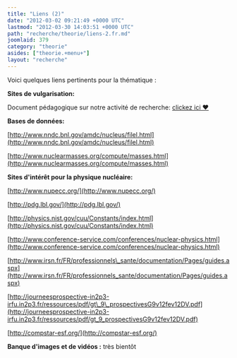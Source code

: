 ```yaml
---
title: "Liens (2)"
date: "2012-03-02 09:21:49 +0000 UTC"
lastmod: "2012-03-30 14:03:51 +0000 UTC"
path: "recherche/theorie/liens-2.fr.md"
joomlaid: 379
category: "theorie"
asides: ["theorie.+menu+"]
layout: "recherche"
---
```

Voici quelques liens pertinents pour la thématique :

**Sites de vulgarisation:**

Document pédagogique sur notre activité de recherche: [clickez ici ♥](images/fichiers/presentation.pdf) 

**Bases de données:**

[http://www.nndc.bnl.gov/amdc/nucleus/filel.html](http://www.nndc.bnl.gov/amdc/nucleus/filel.html)

[http://www.nuclearmasses.org/compute/masses.html](http://www.nuclearmasses.org/compute/masses.html)

**Sites d'intérêt pour la physique nucléaire:**

[http://www.nupecc.org/](http://www.nupecc.org/)

[http://pdg.lbl.gov/](http://pdg.lbl.gov/)

[http://physics.nist.gov/cuu/Constants/index.html](http://physics.nist.gov/cuu/Constants/index.html)

[http://www.conference-service.com/conferences/nuclear-physics.html](http://www.conference-service.com/conferences/nuclear-physics.html)

[http://www.irsn.fr/FR/professionnels\_sante/documentation/Pages/guides.aspx](http://www.irsn.fr/FR/professionnels_sante/documentation/Pages/guides.aspx)

[http://journeesprospective-in2p3-irfu.in2p3.fr/ressources/pdf/gt\_9\_prospectivesG9v12fev12DV.pdf](http://journeesprospective-in2p3-irfu.in2p3.fr/ressources/pdf/gt_9_prospectivesG9v12fev12DV.pdf)

[http://compstar-esf.org/](http://compstar-esf.org/)

**Banque d'images et de vidéos :** très bientôt
